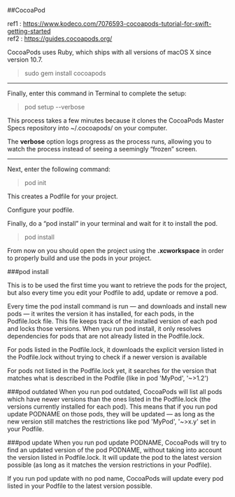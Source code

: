 
##CocoaPod

ref1 : https://www.kodeco.com/7076593-cocoapods-tutorial-for-swift-getting-started
<br>
ref2 : https://guides.cocoapods.org/


CocoaPods uses Ruby, which ships with all versions of macOS X since version 10.7.


> sudo gem install cocoapods

---

Finally, enter this command in Terminal to complete the setup:

> pod setup --verbose

This process takes a few minutes because it clones the CocoaPods Master Specs repository into ~/.cocoapods/ on your computer.

The **verbose** option logs progress as the process runs, allowing you to watch the process instead of seeing a seemingly “frozen” screen.

---

Next, enter the following command:

> pod init

This creates a Podfile for your project.

Configure your podfile.

Finally, do a “pod install” in your terminal and wait for it to install the pod.

> pod install

From now on you should open the project using the **.xcworkspace** in order to properly build and use the pods in your project. 



###pod install

This is to be used the first time you want to retrieve the pods for the project, but also every time you edit your Podfile to add, update or remove a pod.

Every time the pod install command is run — and downloads and install new pods — it writes the version it has installed, for each pods, in the Podfile.lock file. This file keeps track of the installed version of each pod and locks those versions.
When you run pod install, it only resolves dependencies for pods that are not already listed in the Podfile.lock.

For pods listed in the Podfile.lock, it downloads the explicit version listed in the Podfile.lock without trying to check if a newer version is available

For pods not listed in the Podfile.lock yet, it searches for the version that matches what is described in the Podfile (like in pod 'MyPod', '~>1.2')

###pod outdated
When you run pod outdated, CocoaPods will list all pods which have newer versions than the ones listed in the Podfile.lock (the versions currently installed for each pod). This means that if you run pod update PODNAME on those pods, they will be updated — as long as the new version still matches the restrictions like pod 'MyPod', '~>x.y' set in your Podfile.


###pod update
When you run pod update PODNAME, CocoaPods will try to find an updated version of the pod PODNAME, without taking into account the version listed in Podfile.lock. It will update the pod to the latest version possible (as long as it matches the version restrictions in your Podfile).

If you run pod update with no pod name, CocoaPods will update every pod listed in your Podfile to the latest version possible.